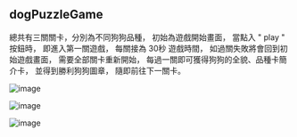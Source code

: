 ## dogPuzzleGame
總共有三關關卡，分別為不同狗狗品種，
初始為遊戲開始畫面，
當點入 " play " 按鈕時，
即進入第一關遊戲，
每關接為 30秒 遊戲時間，
如過關失敗將會回到初始遊戲畫面，
需要全部關卡重新開始，
每過一關即可獲得狗狗的全貌、品種卡簡介卡，
並得到勝利狗狗圖章，
隨即前往下一關卡。

![image](https://github.com/wdaweb/jq-game-GUANNIANZIH/assets/164139266/0ea46199-8233-43fd-90e7-b9aa5253fafc)

![image](https://github.com/wdaweb/jq-game-GUANNIANZIH/assets/164139266/cfd5bd9b-14c1-4488-8545-6bff977f9715)

![image](https://github.com/wdaweb/jq-game-GUANNIANZIH/assets/164139266/9cdb0cc0-947f-43e0-894b-43d982720a96)



